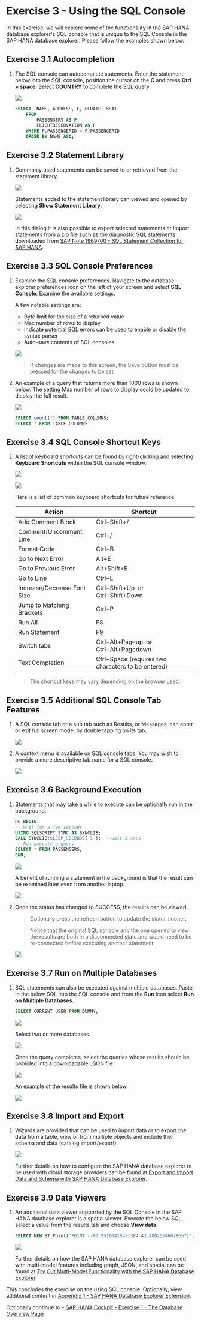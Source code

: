 # Exercise 3 - Using the SQL Console
In this exercise, we will explore some of the functionality in the SAP HANA database explorer's SQL console that is unique to the SQL Console in the SAP HANA database explorer.  Please follow the examples shown below.

## Exercise 3.1 Autocompletion

1. The SQL console can autocomplete statements.  Enter the statement below into the SQL console, position the cursor on the **C** and press **Ctrl + space**.  Select **COUNTRY** to complete the SQL query.

    ![](images/AutoComplete.png)

    ```SQL
    SELECT 	NAME, ADDRESS, C, FLDATE, SEAT
        FROM 
            PASSENGERS AS P,
            FLIGHTRESERVATION AS F
        WHERE P.PASSENGERID = F.PASSENGERID
        ORDER BY NAME ASC;
    ```

## Exercise 3.2 Statement Library

1. Commonly used statements can be saved to or retrieved from the statement library.  

    ![](images/StatementLibrary.png)

    Statements added to the statement library can viewed and opened by selecting **Show Statement Library**.  
    
    ![](images/StatementLibraryShow.png)

    In this dialog it is also possible to export selected statements or import statements from a zip file such as the diagnostic SQL statements downloaded from [SAP Note 1969700 - SQL Statement Collection for SAP HANA](https://launchpad.support.sap.com/#/notes/1969700).

 ## Exercise 3.3 SQL Console Preferences

1. Examine the SQL console preferences.  Navigate to the database explorer preferences icon on the left of your screen and select **SQL Console**. Examine the available settings.  

    A few notable settings are:
    * Byte limit for the size of a returned value
    * Max number of rows to display
    * Indicate potential SQL errors can be used to enable or disable the syntax parser
    * Auto-save contents of SQL consoles
   
    ![](images/DBX_Settings.png)

    >If changes are made to this screen, the Save button must be pressed for the changes to be set.

 
 2. An example of a query that returns more than 1000 rows is shown below.  The setting Max number of rows to display could be updated to display the full result.

    ![](images/Settings.png)       

    ```SQL
    SELECT count(*) FROM TABLE_COLUMNS;
    SELECT * FROM TABLE_COLUMNS;
    ```

## Exercise 3.4 SQL Console Shortcut Keys

1.  A list of keyboard shortcuts can be found by right-clicking and selecting **Keyboard Shortcuts** within the SQL console window.

    ![](images/OpenShortcuts.png)

    ![](images/KeyboardShortcuts.png)

    Here is a list of common keyboard shortcuts for future reference:
    
    Action | Shortcut
    ------ | ------
    Add Comment Block | Ctrl+Shift+/
    Comment/Uncomment Line | Ctrl+/
    Format Code	|Ctrl+B
    Go to Next Error | Alt+E
    Go to Previous Error | Alt+Shift+E
    Go to Line | Ctrl+L
    Increase/Decrease Font Size | Ctrl+Shift+Up  or Ctrl+Shift+Down
    Jump to Matching Brackets | Ctrl+P
    Run All | F8
    Run Statement |	F9
    Switch tabs	|Ctrl+Alt+Pageup  or Ctrl+Alt+Pagedown
    Text Completion | Ctrl+Space (requires two characters to be entered)

    >The shortcut keys may vary depending on the browser used.

## Exercise 3.5 Additional SQL Console Tab Features 

1. A SQL console tab or a sub tab such as Results, or Messages, can enter or exit full screen mode, by double tapping on its tab.  

    ![](images/FullScreen.png)

2. A context menu is available on SQL console tabs.  You may wish to provide a more descriptive tab name for a SQL console.

    ![](images/SQLConsoleContextMenu.png)

## Exercise 3.6 Background Execution

1. Statements that may take a while to execute can be optionally run in the background.

    ```SQL
    DO BEGIN
    -- Wait for a few seconds
    USING SQLSCRIPT_SYNC AS SYNCLIB;
    CALL SYNCLIB:SLEEP_SECONDS( 5 );  --wait 5 secs
    -- Now execute a query
    SELECT * FROM PASSENGERS;
    END;
    ```

    ![](images/RunInBackground.png)

    A benefit of running a statement in the background is that the result can be examined later even from another laptop.

    ![](images/ViewBackgroundResults.png)  
  
2. Once the status has changed to SUCCESS, the results can be viewed.
    
    >Optionally press the refresh button to update the status sooner.

    >Notice that the original SQL console and the one opened to view the results are both in a disconnected state and would need to be re-connected before executing another statement.

    ![](images/ViewBackgroundResults2.png)

## Exercise 3.7 Run on Multiple Databases

1. SQL statements can also be executed against multiple databases.  Paste in the below SQL into the SQL console and from the **Run** icon select **Run on Multiple Databases**. 

    ```SQL
    SELECT CURRENT_USER FROM DUMMY;
    ```

    ![](images/RunOnMultipleDatabases.png)

    Select two or more databases.

    ![](images/RunOnMultipleDatabases2.png)

    Once the query completes, select the queries whose results should be provided into a downloadable JSON file.

    ![](images/RunOnMultipleDatabases4.png)

    An example of the results file is shown below.

    ![](images/RunOnMultipleDatabases3.png)

## Exercise 3.8 Import and Export

1.  Wizards are provided that can be used to import data or to export the data from a table, view or from multiple objects and include their schema and data (catalog import/export).

    ![](images/ExportandImportWizards.png)

    Further details on how to configure the SAP HANA database explorer to be used with cloud storage providers can be found at [Export and Import Data and Schema with SAP HANA Database Explorer](https://developers.sap.com/tutorials/hana-dbx-export-import.html).

## Exercise 3.9 Data Viewers

1. An additional data viewer supported by the SQL Console in the SAP HANA database explorer is a spatial viewer.  Execute the below SQL, select a value from the results tab and choose **View data**. 

    ```SQL
    SELECT NEW ST_Point('POINT (-80.55100416451384 43.48025646678657)', 4326) FROM DUMMY;
    ```

    ![](images/view-map.png)
    
    Further details on how the SAP HANA database explorer can be used with multi-model features including graph, JSON, and spatial can be found at [Try Out Multi-Model Functionality with the SAP HANA Database Explorer](https://developers.sap.com/tutorials/hana-dbx-multi-model.html).

This concludes the exercise on the using SQL console.  Optionally, view additional content in [Appendix 1 - SAP HANA Database Explorer Extension](../ex4/README.md).

Optionally continue to - [SAP HANA Cockpit - Exercise 1 - The Database Overview Page](../../hana_cockpit/ex1/README.md)
